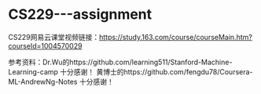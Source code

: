# CS229---assignment

CS229网易云课堂视频链接：https://study.163.com/course/courseMain.htm?courseId=1004570029

参考资料：Dr.Wu的https://github.com/learning511/Stanford-Machine-Learning-camp  十分感谢！
        黄博士的https://github.com/fengdu78/Coursera-ML-AndrewNg-Notes  十分感谢！
